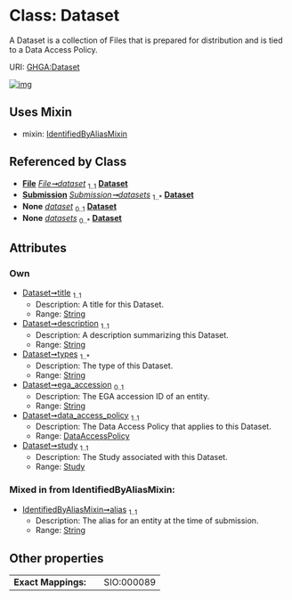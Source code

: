 
# Class: Dataset


A Dataset is a collection of Files that is prepared for distribution and is tied to a Data Access Policy.

URI: [GHGA:Dataset](https://w3id.org/GHGA/Dataset)


[![img](https://yuml.me/diagram/nofunky;dir:TB/class/[Submission],[Study],[IdentifiedByAliasMixin],[File],[Study]<study%201..1-%20[Dataset&#124;title:string;description:string;types:string%20%2B;ega_accession:string%20%3F;alias:string],[DataAccessPolicy]<data_access_policy%201..1-%20[Dataset],[File]-%20dataset%201..1>[Dataset],[Submission]++-%20datasets%201..*>[Dataset],[File]-%20dataset(i)%200..1>[Dataset],[Submission]-%20datasets(i)%200..*>[Dataset],[Dataset]uses%20-.->[IdentifiedByAliasMixin],[DataAccessPolicy])](https://yuml.me/diagram/nofunky;dir:TB/class/[Submission],[Study],[IdentifiedByAliasMixin],[File],[Study]<study%201..1-%20[Dataset&#124;title:string;description:string;types:string%20%2B;ega_accession:string%20%3F;alias:string],[DataAccessPolicy]<data_access_policy%201..1-%20[Dataset],[File]-%20dataset%201..1>[Dataset],[Submission]++-%20datasets%201..*>[Dataset],[File]-%20dataset(i)%200..1>[Dataset],[Submission]-%20datasets(i)%200..*>[Dataset],[Dataset]uses%20-.->[IdentifiedByAliasMixin],[DataAccessPolicy])

## Uses Mixin

 *  mixin: [IdentifiedByAliasMixin](IdentifiedByAliasMixin.md)

## Referenced by Class

 *  **[File](File.md)** *[File➞dataset](File_dataset.md)*  <sub>1..1</sub>  **[Dataset](Dataset.md)**
 *  **[Submission](Submission.md)** *[Submission➞datasets](Submission_datasets.md)*  <sub>1..\*</sub>  **[Dataset](Dataset.md)**
 *  **None** *[dataset](dataset.md)*  <sub>0..1</sub>  **[Dataset](Dataset.md)**
 *  **None** *[datasets](datasets.md)*  <sub>0..\*</sub>  **[Dataset](Dataset.md)**

## Attributes


### Own

 * [Dataset➞title](Dataset_title.md)  <sub>1..1</sub>
     * Description: A title for this Dataset.
     * Range: [String](types/String.md)
 * [Dataset➞description](Dataset_description.md)  <sub>1..1</sub>
     * Description: A description summarizing this Dataset.
     * Range: [String](types/String.md)
 * [Dataset➞types](Dataset_types.md)  <sub>1..\*</sub>
     * Description: The type of this Dataset.
     * Range: [String](types/String.md)
 * [Dataset➞ega_accession](Dataset_ega_accession.md)  <sub>0..1</sub>
     * Description: The EGA accession ID of an entity.
     * Range: [String](types/String.md)
 * [Dataset➞data_access_policy](Dataset_data_access_policy.md)  <sub>1..1</sub>
     * Description: The Data Access Policy that applies to this Dataset.
     * Range: [DataAccessPolicy](DataAccessPolicy.md)
 * [Dataset➞study](Dataset_study.md)  <sub>1..1</sub>
     * Description: The Study associated with this Dataset.
     * Range: [Study](Study.md)

### Mixed in from IdentifiedByAliasMixin:

 * [IdentifiedByAliasMixin➞alias](IdentifiedByAliasMixin_alias.md)  <sub>1..1</sub>
     * Description: The alias for an entity at the time of submission.
     * Range: [String](types/String.md)

## Other properties

|  |  |  |
| --- | --- | --- |
| **Exact Mappings:** | | SIO:000089 |

